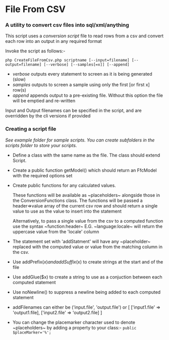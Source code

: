 # File From CSV
### A utility to convert csv files into sql/xml/anything

This script uses a _conversion script_ file to read rows from a csv and convert each row into an output in any required format

Invoke the script as follows:-

`php CreateFileFromCsv.php scriptname [--input=filename] [--output=filename] [--verbose] [--samples[=x]] [--append]`

- *verbose* outputs every statement to screen as it is being generated (slow)
- *samples* outputs to screen a sample using only the first [or first x] row(s)
- *append* appends output to a pre-existing file. Without this option the file will be emptied and re-written


Input and Output filenames can be specified in the script, and are overridden by the cli versions if provided


### Creating a script file
_See example folder for sample scripts. You can create subfolders in the scripts folder to store your scripts._

- Define a class with the same name as the file. The class should extend Script.

- Create a public function getModel() which should return an FfcModel with the required options set

- Create public functions for any calculated values.

  These functions will be available as \~placeholders\~
  alongside those in the ConversionFunctions class.
  The functions will be passed a header=>value array of
  the current csv row and should return a single value to
  use as the value to insert into the statement

  Alternatively, to pass a single value from the csv to a computed function
  use the syntax \~function:header\~
  E.G. \~language:locale\~ will return the uppercase value from the 'locale' column

- The statement set with 'addStatment' will have any \~placeholder\~
  replaced with the computed value or value from the matching
  column in the csv.

- Use addPrefix($x) and addSuffix($x) to create strings at the start and of the file

- Use addGlue($x) to create a string to use as a conjuction between each computed statement

- Use noNewline() to suppress a newline being added to each computed statement

- addFilenames can either be ('input.file', 'output.file') or
  [
      ['input1.file' => 'output1.file],
      ['input2.file' => 'output2.file]
  ]

- You can change the placemarker character used to denote \~placeholders\~ by adding a property to your class:-
    `public $placeMarker='%';`